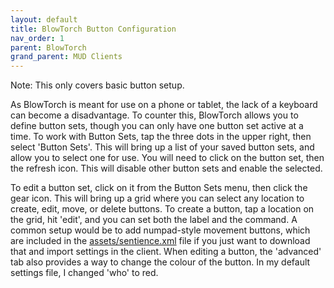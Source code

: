 ```yaml
---
layout: default
title: BlowTorch Button Configuration
nav_order: 1
parent: BlowTorch
grand_parent: MUD Clients
---
```


Note: This only covers basic button setup.

As BlowTorch is meant for use on a phone or tablet, the lack of a keyboard can become a disadvantage. To counter this, BlowTorch allows you to define button sets, though you can only have one button set active at a time.
To work with Button Sets, tap the three dots in the upper right, then select 'Button Sets'. This will bring up a list of your saved button sets, and allow you to select one for use. You will need to click on the button set, then the refresh icon. This will disable other button sets and enable the selected.

To edit a button set, click on it from the Button Sets menu, then click the gear icon. This will bring up a grid where you can select any location to create, edit, move, or delete buttons. To create a button, tap a location on the grid, hit 'edit', and you can set both the label and the command. A common setup would be to add numpad-style movement buttons, which are included in the [assets/sentience.xml](sentience.xml) file if you just want to download that and import settings in the client. When editing a button, the 'advanced' tab also provides a way to change the colour of the button. In my default settings file, I changed 'who' to red.